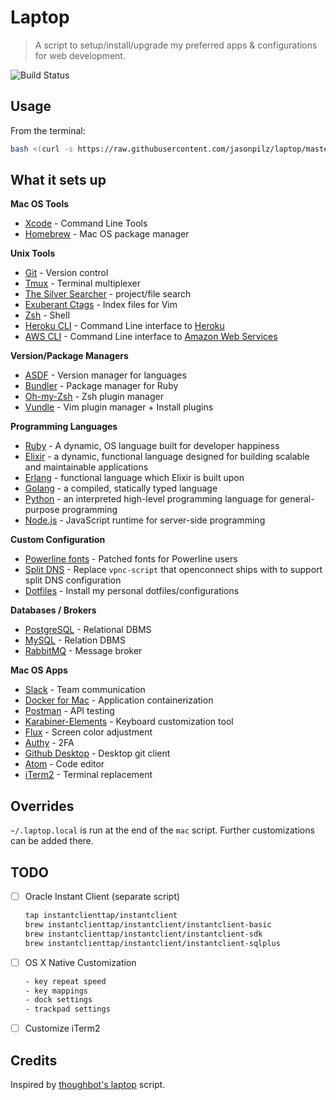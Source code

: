 # Laptop

> A script to setup/install/upgrade my preferred apps & configurations for web
development.

![Build Status](https://travis-ci.org/jasonpilz/laptop.svg?branch=master)

## Usage

From the terminal:
```sh
bash <(curl -s https://raw.githubusercontent.com/jasonpilz/laptop/master/laptop)
```

## What it sets up

[Xcode]: https://developer.apple.com/xcode/features/
[Homebrew]: https://brew.sh/
[Git]: https://git-scm.com/
[Heroku]: https://www.heroku.com/
[Heroku CLI]: https://devcenter.heroku.com/articles/heroku-cli
[Amazon Web Services]: https://aws.amazon.com/
[AWS CLI]: https://aws.amazon.com/cli/
[Tmux]: https://github.com/tmux/tmux
[The Silver Searcher]: https://github.com/ggreer/the_silver_searcher
[Exuberant Ctags]: http://ctags.sourceforge.net/
[ASDF]: https://github.com/asdf-vm/asdf
[Zsh]: http://zsh.sourceforge.net/
[Vundle]: https://github.com/VundleVim/Vundle.vim
[Powerline fonts]: https://github.com/powerline/fonts
[Split DNS]: https://github.com/batmanppc/vpnc-scripts/blob/master/vpnc-script
[Dotfiles]: https://github.com/jasonpilz/dotfiles
[Bundler]: https://bundler.io/
[Oh-my-Zsh]: https://github.com/robbyrussell/oh-my-zsh
[PostgreSQL]: https://www.postgresql.org/
[MySQL]: https://www.mysql.com/
[RabbitMQ]: https://www.rabbitmq.com/
[Node.js]: https://nodejs.org/en/
[Ruby]: https://www.ruby-lang.org/en/
[Elixir]: https://elixir-lang.org/
[Erlang]: https://www.erlang.org/
[Python]: https://www.python.org/
[Golang]: https://golang.org/
[Slack]: https://slack.com/
[Docker for Mac]: https://www.docker.com/docker-mac
[Postman]: https://www.getpostman.com/
[Karabiner-Elements]: https://github.com/tekezo/Karabiner-Elements
[Flux]: https://justgetflux.com/
[Authy]: https://authy.com/
[Github Desktop]: https://desktop.github.com/
[Atom]: https://atom.io/
[iTerm2]: https://www.iterm2.com/

**Mac OS Tools**
* [Xcode] - Command Line Tools
* [Homebrew] - Mac OS package manager

**Unix Tools**
* [Git] - Version control
* [Tmux] - Terminal multiplexer
* [The Silver Searcher] - project/file search
* [Exuberant Ctags] - Index files for Vim
* [Zsh] - Shell
* [Heroku CLI] - Command Line interface to [Heroku]
* [AWS CLI] - Command Line interface to [Amazon Web Services]

**Version/Package Managers**
* [ASDF] - Version manager for languages
* [Bundler] - Package manager for Ruby
* [Oh-my-Zsh] - Zsh plugin manager
* [Vundle] - Vim plugin manager + Install plugins

**Programming Languages**
* [Ruby] - A dynamic, OS language built for developer happiness
* [Elixir] - a dynamic, functional language designed for building
scalable and maintainable applications
* [Erlang] - functional language which Elixir is built upon
* [Golang] - a compiled, statically typed language
* [Python] - an interpreted high-level programming language for
general-purpose programming
* [Node.js] - JavaScript runtime for server-side programming

**Custom Configuration**
* [Powerline fonts] - Patched fonts for Powerline users
* [Split DNS] - Replace `vpnc-script` that openconnect ships with to support split DNS configuration
* [Dotfiles] - Install my personal dotfiles/configurations

**Databases / Brokers**
* [PostgreSQL] - Relational DBMS
* [MySQL] - Relation DBMS
* [RabbitMQ] - Message broker

**Mac OS Apps**
* [Slack] - Team communication
* [Docker for Mac] - Application containerization
* [Postman] - API testing
* [Karabiner-Elements] - Keyboard customization tool
* [Flux] - Screen color adjustment
* [Authy] - 2FA
* [Github Desktop] - Desktop git client
* [Atom] - Code editor
* [iTerm2] - Terminal replacement

## Overrides

`~/.laptop.local` is run at the end of the `mac` script.  Further customizations
can be added there.

## TODO

- [ ] Oracle Instant Client (separate script)
    ```sh
    tap instantclienttap/instantclient
    brew instantclienttap/instantclient/instantclient-basic
    brew instantclienttap/instantclient/instantclient-sdk
    brew instantclienttap/instantclient/instantclient-sqlplus
    ```

- [ ] OS X Native Customization
  ```sh
  - key repeat speed
  - key mappings
  - dock settings
  - trackpad settings
  ```

- [ ] Customize iTerm2

## Credits

Inspired by [thoughbot's laptop](https://github.com/thoughtbot/laptop) script.
